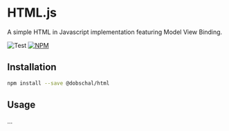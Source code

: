 # HTML.js

A simple HTML in Javascript implementation featuring Model View Binding.

![Test](https://github.com/dobschal/HTML/actions/workflows/test.yml/badge.svg)
[![NPM](https://img.shields.io/npm/v/@dobschal/html)](https://www.npmjs.com/package/@dobschal/html)

## Installation

```bash
npm install --save @dobschal/html
```

## Usage

...
